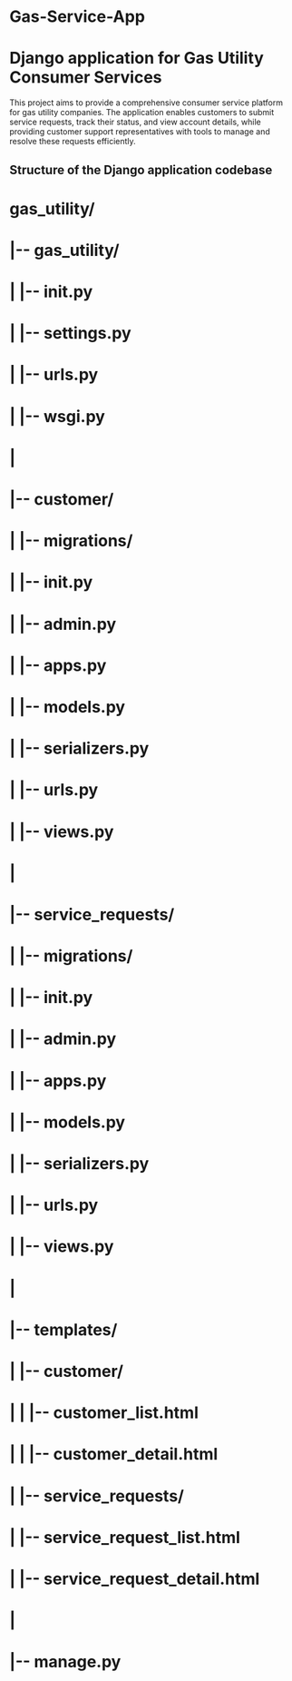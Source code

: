 # Gas-Service-App
# Django application for Gas Utility Consumer Services

This project aims to provide a comprehensive consumer service platform for gas utility companies. The application enables customers to submit service requests, track their status, and view account details, while providing customer support representatives with tools to manage and resolve these requests efficiently.

## Structure of the Django application codebase

# gas_utility/
# |-- gas_utility/
# |     |-- __init__.py
# |     |-- settings.py
# |     |-- urls.py
# |     |-- wsgi.py
# |
# |-- customer/
# |     |-- migrations/
# |     |-- __init__.py
# |     |-- admin.py
# |     |-- apps.py
# |     |-- models.py
# |     |-- serializers.py
# |     |-- urls.py
# |     |-- views.py
# |
# |-- service_requests/
# |     |-- migrations/
# |     |-- __init__.py
# |     |-- admin.py
# |     |-- apps.py
# |     |-- models.py
# |     |-- serializers.py
# |     |-- urls.py
# |     |-- views.py
# |
# |-- templates/
# |     |-- customer/
# |     |     |-- customer_list.html
# |     |     |-- customer_detail.html
# |     |-- service_requests/
# |           |-- service_request_list.html
# |           |-- service_request_detail.html
# |
# |-- manage.py
